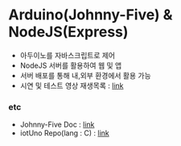 # Arduino(Johnny-Five) & NodeJS(Express)

- 아두이노를 자바스크립트로 제어
- NodeJS 서버를 활용하여 웹 및 앱
- 서버 배포를 통해 내,외부 환경에서 활용 가능
- 시연 및 테스트 영상 재생목록 : [link](https://www.youtube.com/watch?v=nAk7ieSphpg&list=PLIKnSA4GMR4NAkXBar_UOCv4YZs2q4as4&index=11)

### etc
- Johnny-Five Doc : [link](http://johnny-five.io/)
- iotUno Repo(lang : C) : [link](https://github.com/doyle-flutter/iotUno)
